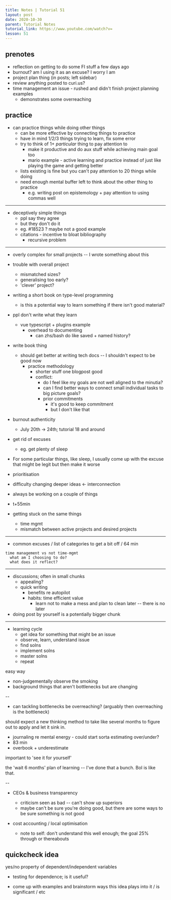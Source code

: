 ```yaml
---
title: Notes | Tutorial 51
layout: post
date: 2020-10-30
parent: Tutorial Notes
tutorial_link: https://www.youtube.com/watch?v=
lesson: 51
---
```


## prenotes

- reflection on getting to do some FI stuff a few days ago
- burnout? am I using it as an excuse? I worry I am
- project plan thing (in posts; left sidebar)
- review anything posted to curi.us?
- time management an issue - rushed and didn't finish project planning examples
  - demonstrates some overreaching

## practice

- can practice things while doing other things
  - can be more effective by connecting things to practice
  - have in mind 1/2/3 things trying to learn, fix some error
  - try to think of 1+ *particular* thing to pay attention to
    - make it productive and do aux stuff while achieving main goal too
    - mario example - active learning and practice instead of just like playing the game and getting better
  - lists existing is fine but you can't pay attention to 20 things while doing
  - need enough mental buffer left to think about the other thing to practice
    - e.g. writing post on epistemology + pay attention to using commas well

----

- deceptively simple things
  - ppl say they agree
  - but they don't do it
  - eg. #18523 ? maybe not a good example
  - citations - incentive to bloat bibliography
    - recursive problem

-----

- overly complex for small projects -- I wrote something about this
- trouble with overall project
  - mismatched sizes?
  - generalising too early?
  - 'clever' project?
  


- writing a short book on type-level programming
  - is this a potential way to learn something if there isn't good material?


- ppl don't write what they learn
  - vue typescript + plugins example
    - overhead to documenting
      - can zhs/bash do like saved + named history?


- write book thing
  - should get better at writing tech docs -- I shouldn't expect to be good now
    - practice methodology
      - shorter stuff one blogpost good
      - conflict:
        - do I feel like my goals are not well aligned to the minutia?
        - can I find better ways to connect small individual tasks to big picture goals?
        - prior commitments
          - it's good to keep commitment
          - but I don't like that

- burnout authenticity
  - July 20th -> 24th; tutorial 18 and around
- get rid of excuses
  - eg. get plenty of sleep
- For some particular things, like sleep, I usually come up with the excuse that might be legit but then make it worse
- prioritisation


- difficulty changing deeper ideas <- interconnection
- always be working on a couple of things
- t+55min

- getting stuck on the same things
  - time mgmt
  - mismatch between active projects and desired projects

-----

- common excuses / list of categories to get a bit off / 64 min

```
time management vs not time-mgmt
  what am I choosing to do?
  what does it reflect?
```

-----

- discussions; often in small chunks
  - appealing?
  - quick writing
    - benefits re autopilot
    - habits: time efficient value
      - learn not to make a mess and plan to clean later -- there is no later
- doing post by yourself is a potentially bigger chunk

-----

- learning cycle
  - get idea for something that might be an issue
  - observe, learn, understand issue
  - find solns
  - implement solns
  - master solns
  - repeat

easy way

- non-judgementally observe the smoking
- background things that aren't bottlenecks but are changing

--

- can tackling bottlenecks be overreaching? (arguably then overreaching is the bottleneck)

should expect a new thinking method to take like several months to figure out to apply and let it sink in.

- journaling re mental energy - could start sorta estimating over/under?
- 83 min
- overbook + underestimate

important to 'see it for yourself'

the 'wait 6 months' plan of learning -- I've done that a bunch. BoI is like that.

--

- CEOs & business transparency
  - criticism seen as bad -- can't show up superiors
  - maybe can't be sure you're doing good, but there are some ways to be sure something is not good

- cost accounting / local optimisation
  - note to self: don't understand this well enough; the goal 25% through or thereabouts


## quickcheck idea

yes/no property of dependent/independent variables

- testing for dependence; is it useful?

- come up with examples and brainstorm ways this idea plays into it / is significant / etc